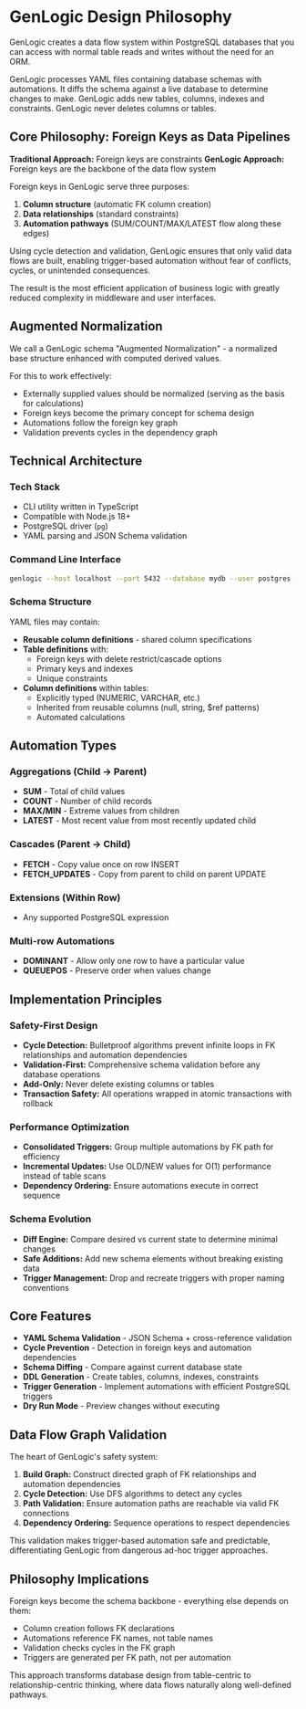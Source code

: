 # GenLogic Design Philosophy

GenLogic creates a data flow system within PostgreSQL databases that you can access with normal table reads and writes without the need for an ORM.

GenLogic processes YAML files containing database schemas with automations. It diffs the schema against a live database to determine changes to make. GenLogic adds new tables, columns, indexes and constraints. GenLogic never deletes columns or tables.

## Core Philosophy: Foreign Keys as Data Pipelines

**Traditional Approach:** Foreign keys are constraints
**GenLogic Approach:** Foreign keys are the backbone of the data flow system

Foreign keys in GenLogic serve three purposes:
1. **Column structure** (automatic FK column creation)
2. **Data relationships** (standard constraints)
3. **Automation pathways** (SUM/COUNT/MAX/LATEST flow along these edges)

Using cycle detection and validation, GenLogic ensures that only valid data flows are built, enabling trigger-based automation without fear of conflicts, cycles, or unintended consequences.

The result is the most efficient application of business logic with greatly reduced complexity in middleware and user interfaces.

## Augmented Normalization

We call a GenLogic schema "Augmented Normalization" - a normalized base structure enhanced with computed derived values.

For this to work effectively:
- Externally supplied values should be normalized (serving as the basis for calculations)
- Foreign keys become the primary concept for schema design
- Automations follow the foreign key graph
- Validation prevents cycles in the dependency graph

## Technical Architecture

### Tech Stack
- CLI utility written in TypeScript
- Compatible with Node.js 18+
- PostgreSQL driver (`pg`)
- YAML parsing and JSON Schema validation

### Command Line Interface
```bash
genlogic --host localhost --port 5432 --database mydb --user postgres --password secret --schema ./schema.yaml [--dry-run] [--test-mode]
```

### Schema Structure

YAML files may contain:
- **Reusable column definitions** - shared column specifications
- **Table definitions** with:
  - Foreign keys with delete restrict/cascade options
  - Primary keys and indexes
  - Unique constraints
- **Column definitions** within tables:
  - Explicitly typed (NUMERIC, VARCHAR, etc.)
  - Inherited from reusable columns (null, string, $ref patterns)
  - Automated calculations

## Automation Types

### Aggregations (Child → Parent)
- **SUM** - Total of child values
- **COUNT** - Number of child records
- **MAX/MIN** - Extreme values from children
- **LATEST** - Most recent value from most recently updated child

### Cascades (Parent → Child)
- **FETCH** - Copy value once on row INSERT
- **FETCH_UPDATES** - Copy from parent to child on parent UPDATE

### Extensions (Within Row)
- Any supported PostgreSQL expression

### Multi-row Automations
- **DOMINANT** - Allow only one row to have a particular value
- **QUEUEPOS** - Preserve order when values change

## Implementation Principles

### Safety-First Design
- **Cycle Detection:** Bulletproof algorithms prevent infinite loops in FK relationships and automation dependencies
- **Validation-First:** Comprehensive schema validation before any database operations
- **Add-Only:** Never delete existing columns or tables
- **Transaction Safety:** All operations wrapped in atomic transactions with rollback

### Performance Optimization
- **Consolidated Triggers:** Group multiple automations by FK path for efficiency
- **Incremental Updates:** Use OLD/NEW values for O(1) performance instead of table scans
- **Dependency Ordering:** Ensure automations execute in correct sequence

### Schema Evolution
- **Diff Engine:** Compare desired vs current state to determine minimal changes
- **Safe Additions:** Add new schema elements without breaking existing data
- **Trigger Management:** Drop and recreate triggers with proper naming conventions

## Core Features

- **YAML Schema Validation** - JSON Schema + cross-reference validation
- **Cycle Prevention** - Detection in foreign keys and automation dependencies
- **Schema Diffing** - Compare against current database state
- **DDL Generation** - Create tables, columns, indexes, constraints
- **Trigger Generation** - Implement automations with efficient PostgreSQL triggers
- **Dry Run Mode** - Preview changes without executing

## Data Flow Graph Validation

The heart of GenLogic's safety system:

1. **Build Graph:** Construct directed graph of FK relationships and automation dependencies
2. **Cycle Detection:** Use DFS algorithms to detect any cycles
3. **Path Validation:** Ensure automation paths are reachable via valid FK connections
4. **Dependency Ordering:** Sequence operations to respect dependencies

This validation makes trigger-based automation safe and predictable, differentiating GenLogic from dangerous ad-hoc trigger approaches.

## Philosophy Implications

Foreign keys become the schema backbone - everything else depends on them:
- Column creation follows FK declarations
- Automations reference FK names, not table names
- Validation checks cycles in the FK graph
- Triggers are generated per FK path, not per automation

This approach transforms database design from table-centric to relationship-centric thinking, where data flows naturally along well-defined pathways.